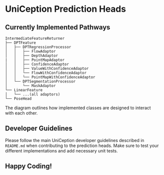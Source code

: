 # UniCeption Prediction Heads

## Currently Implemented Pathways

```
IntermediateFeatureReturner
├── DPTFeature
│   ├── DPTRegressionProcessor
│   │   ├── FlowAdaptor
│   │   ├── DepthAdaptor
|   │   ├── PointMapAdaptor
│   │   ├── ConfidenceAdaptor
│   │   ├── ValueWithConfidenceAdaptor
│   │   └── FlowWithConfidenceAdaptor
│   │   └── PointMapWithConfidenceAdaptor
│   └── DPTSegmentationProcessor
│       └── MaskAdaptor
└── LinearFeature
│   └── ...(all adaptors)
└── PoseHead
```

The diagram outlines how implemented classes are designed to interact with each other.

## Developer Guidelines

Please follow the main UniCeption developer guidelines described in `README.md` when contributing to the prediction heads. Make sure to test your different implementations and add necessary unit tests.

## Happy Coding!
